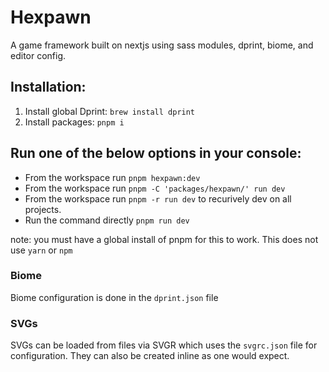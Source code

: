 # Hexpawn

A game framework built on nextjs using sass modules, dprint, biome, and editor config.

## Installation:

1. Install global Dprint: `brew install dprint`
2. Install packages: `pnpm i`

## Run one of the below options in your console:

- From the workspace run `pnpm hexpawn:dev`
- From the workspace run `pnpm -C 'packages/hexpawn/' run dev`
- From the workspace run `pnpm -r run dev` to recurively dev on all projects.
- Run the command directly `pnpm run dev`

note: you must have a global install of pnpm for this to work. This does not use `yarn` or `npm`

### Biome

Biome configuration is done in the `dprint.json` file

### SVGs

SVGs can be loaded from files via SVGR which uses the `svgrc.json` file for configuration. They can also be created inline as one would expect.
